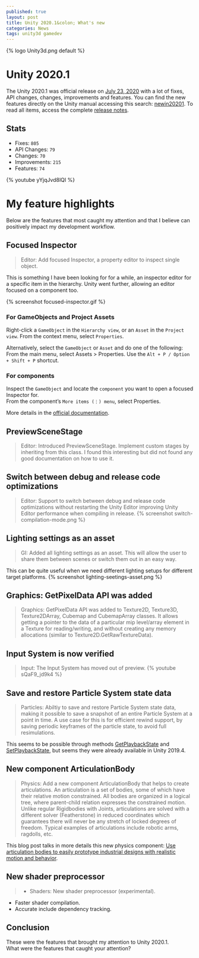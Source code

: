 ```yaml
---
published: true
layout: post
title: Unity 2020.1&colon; What's new
categories: News
tags: unity3d gamedev
---
```


{% logo Unity3d.png default %}

# Unity 2020.1
The Unity 2020.1 was official release on [July 23, 2020](https://blogs.unity3d.com/2020/07/23/unity-2020-1-is-now-available/) with a lot of fixes, API changes, changes, improvements and features.
You can find the new features directly on the Unity manual accessing this search: [newin20201](https://docs.unity3d.com/2020.1/Documentation/Manual/30_search.html?q=newin20201).
To read all items, access the complete [release notes](https://unity3d.com/unity/whats-new/2020.1.0).

## Stats
* Fixes: `805`
* API Changes: `79`
* Changes: `70`
* Improvements: `215`
* Features: `74`

{% youtube yYjqJvd8lQI %}

# My feature highlights
Below are the features that most caught my attention and that I believe can positively impact my development workflow.

## Focused Inspector
> Editor: Add focused Inspector, a property editor to inspect single object.

This is something I have been looking for for a while, an inspector editor for a specific item in the hierarchy.
Unity went further, allowing an editor focused on a component too.

{% screenshot focused-inspector.gif %}

### For GameObjects and Project Assets
Right-click a `GameObject` in the `Hierarchy view`, or an `Asset` in the `Project view`.
From the context menu, select `Properties`.

Alternatively, select the `GameObject` or `Asset` and do one of the following:<br>
From the main menu, select Assets > Properties.
Use the `Alt + P / Option + Shift + P` shortcut.

### For components
Inspect the `GameObject` and locate the `component` you want to open a focused Inspector for.<br>
From the component’s `More items (⋮) menu`, select Properties.

More details in the [official documentation](https://docs.unity3d.com/2020.1/Documentation/Manual/InspectorFocused.html).

## PreviewSceneStage
> Editor: Introduced PreviewSceneStage. Implement custom stages by inheriting from this class.
I found this interesting but did not found any good documentation on how to use it.

## Switch between debug and release code optimizations
> Editor: Support to switch between debug and release code optimizations without restarting the Unity Editor improving Unity Editor performance when compiling in release.
{% screenshot switch-compilation-mode.png %}

## Lighting settings as an asset
> GI: Added all lighting settings as an asset. This will allow the user to share them between scenes or switch them out in an easy way.

This can be quite useful when we need different lighting setups for different target platforms.
{% screenshot lighting-seetings-asset.png %}

## Graphics: GetPixelData API was added
> Graphics: GetPixelData API was added to Texture2D, Texture3D, Texture2DArray, Cubemap and CubemapArray classes. It allows getting a pointer to the data of a particular mip level/array element in a Texture for reading/writing, and without creating any memory allocations (similar to Texture2D.GetRawTextureData).

## Input System is now verified
> Input: The Input System has moved out of preview.
{% youtube sQaF9_jd9k4 %}

## Save and restore Particle System state data
> Particles: Abiltiy to save and restore Particle System state data, making it possible to save a snapshot of an entire Particle System at a point in time. A use case for this is for efficient rewind support, by saving periodic keyframes of the particle state, to avoid full resimulations.

This seems to be possible through methods [GetPlaybackState](https://docs.unity3d.com/2020.1/Documentation/ScriptReference/ParticleSystem.GetPlaybackState.html) and [SetPlaybackState](https://docs.unity3d.com/2020.1/Documentation/ScriptReference/ParticleSystem.SetPlaybackState.html), but seems they were already available in Unity 2019.4.

## New component ArticulationBody
> Physics: Add a new component ArticulationBody that helps to create articulations. An articulation is a set of bodies, some of which have their relative motion constrained. All bodies are organized in a logical tree, where parent-child relation expresses the constrained motion. Unlike regular Rigidbodies with Joints, articulations are solved with a different solver (Featherstone) in reduced coordinates which guarantees there will never be any stretch of locked degrees of freedom. Typical examples of articulations include robotic arms, ragdolls, etc.

This blog post talks in more details this new physics component: [Use articulation bodies to easily prototype industrial designs with realistic motion and behavior](https://blogs.unity3d.com/2020/05/20/use-articulation-bodies-to-easily-prototype-industrial-designs-with-realistic-motion-and-behavior/).

## New shader preprocessor
> * Shaders: New shader preprocessor (experimental).
* Faster shader compilation.
* Accurate include dependency tracking.

## Conclusion
These were the features that brought my attention to Unity 2020.1.<br>
What were the features that caught your attention?